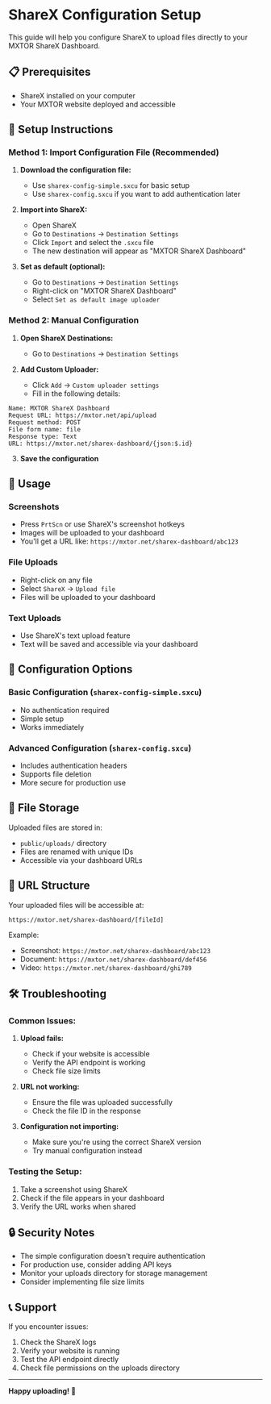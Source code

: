 # ShareX Configuration Setup

This guide will help you configure ShareX to upload files directly to your MXTOR ShareX Dashboard.

## 📋 Prerequisites

- ShareX installed on your computer
- Your MXTOR website deployed and accessible

## 🚀 Setup Instructions

### Method 1: Import Configuration File (Recommended)

1. **Download the configuration file:**
   - Use `sharex-config-simple.sxcu` for basic setup
   - Use `sharex-config.sxcu` if you want to add authentication later

2. **Import into ShareX:**
   - Open ShareX
   - Go to `Destinations` → `Destination Settings`
   - Click `Import` and select the `.sxcu` file
   - The new destination will appear as "MXTOR ShareX Dashboard"

3. **Set as default (optional):**
   - Go to `Destinations` → `Destination Settings`
   - Right-click on "MXTOR ShareX Dashboard"
   - Select `Set as default image uploader`

### Method 2: Manual Configuration

1. **Open ShareX Destinations:**
   - Go to `Destinations` → `Destination Settings`

2. **Add Custom Uploader:**
   - Click `Add` → `Custom uploader settings`
   - Fill in the following details:

```
Name: MXTOR ShareX Dashboard
Request URL: https://mxtor.net/api/upload
Request method: POST
File form name: file
Response type: Text
URL: https://mxtor.net/sharex-dashboard/{json:$.id}
```

3. **Save the configuration**

## 🎯 Usage

### Screenshots
- Press `PrtScn` or use ShareX's screenshot hotkeys
- Images will be uploaded to your dashboard
- You'll get a URL like: `https://mxtor.net/sharex-dashboard/abc123`

### File Uploads
- Right-click on any file
- Select `ShareX` → `Upload file`
- Files will be uploaded to your dashboard

### Text Uploads
- Use ShareX's text upload feature
- Text will be saved and accessible via your dashboard

## 🔧 Configuration Options

### Basic Configuration (`sharex-config-simple.sxcu`)
- No authentication required
- Simple setup
- Works immediately

### Advanced Configuration (`sharex-config.sxcu`)
- Includes authentication headers
- Supports file deletion
- More secure for production use

## 📁 File Storage

Uploaded files are stored in:
- `public/uploads/` directory
- Files are renamed with unique IDs
- Accessible via your dashboard URLs

## 🔗 URL Structure

Your uploaded files will be accessible at:
```
https://mxtor.net/sharex-dashboard/[fileId]
```

Example:
- Screenshot: `https://mxtor.net/sharex-dashboard/abc123`
- Document: `https://mxtor.net/sharex-dashboard/def456`
- Video: `https://mxtor.net/sharex-dashboard/ghi789`

## 🛠️ Troubleshooting

### Common Issues:

1. **Upload fails:**
   - Check if your website is accessible
   - Verify the API endpoint is working
   - Check file size limits

2. **URL not working:**
   - Ensure the file was uploaded successfully
   - Check the file ID in the response

3. **Configuration not importing:**
   - Make sure you're using the correct ShareX version
   - Try manual configuration instead

### Testing the Setup:

1. Take a screenshot using ShareX
2. Check if the file appears in your dashboard
3. Verify the URL works when shared

## 🔒 Security Notes

- The simple configuration doesn't require authentication
- For production use, consider adding API keys
- Monitor your uploads directory for storage management
- Consider implementing file size limits

## 📞 Support

If you encounter issues:
1. Check the ShareX logs
2. Verify your website is running
3. Test the API endpoint directly
4. Check file permissions on the uploads directory

---

**Happy uploading! 🚀** 